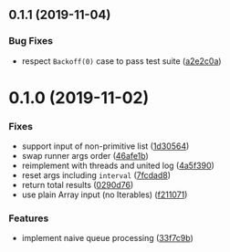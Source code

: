 ## 0.1.1 (2019-11-04)


### Bug Fixes

* respect `Backoff(0)` case to pass test suite ([a2e2c0a](https://github.com/despan/choker/commit/a2e2c0aa9655967cc88f2e2738cf406078745576))



# 0.1.0 (2019-11-02)


### Fixes

* support input of non-primitive list ([1d30564](https://github.com/despan/choker/commit/1d305641b377a736668708f1c001e2f3d699664f))
* swap runner args order ([46afe1b](https://github.com/despan/choker/commit/46afe1bbf1ceae807832c4f51b9dc5fd2dc4e46a))
* reimplement with threads and united log ([4a5f390](https://github.com/despan/choker/commit/4a5f3902ca90442cd303fa3cdff0beb4454592ad))
* reset args including `interval` ([7fcdad8](https://github.com/despan/choker/commit/7fcdad8354e4d478294f4eba82f37feac599f2db))
* return total results ([0290d76](https://github.com/despan/choker/commit/0290d76b05be006f06946cbe24e7dabd88626052))
* use plain Array input (no Iterables) ([f211071](https://github.com/despan/choker/commit/f211071d58ec27213c5f8b4916551ca24f480af0))


### Features

* implement naive queue processing ([33f7c9b](https://github.com/despan/choker/commit/33f7c9b73b4fa8b56f349af0cba149c2ca5be903))
